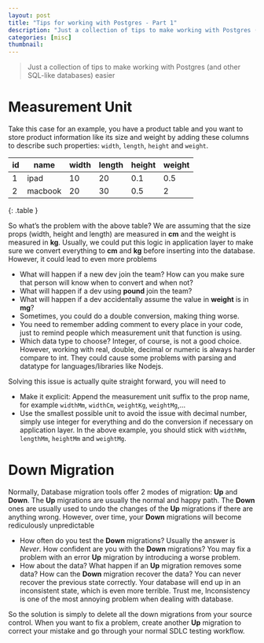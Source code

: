 ```yaml
---
layout: post
title: "Tips for working with Postgres - Part 1"
description: "Just a collection of tips to make working with Postgres (and other SQL-like databases) easier"
categories: [misc]
thumbnail:
---
```


> Just a collection of tips to make working with Postgres (and other SQL-like databases) easier

# Measurement Unit

Take this case for an example, you have a product table and you want to store product information like its size
and weight by adding these columns to describe such properties: `width`, `length`, `height` and
`weight`.

| id | name    | width | length | height | weight |
|----|---------|-------|--------|--------|--------|
| 1  | ipad    | 10    | 20     | 0.1    | 0.5    |
| 2  | macbook | 20    | 30     | 0.5    | 2      |
{: .table }

So what’s the problem with the above table? We are assuming that the size props (width, height and
length) are measured in **cm** and the weight is measured in **kg**. Usually, we could put this
logic in application layer to make sure we convert everything to **cm** and **kg** before inserting
into the database. However, it could lead to even more problems

<!-- more -->

- What will happen if a new dev join the team? How can you make sure that person will know when to
  convert and when not?
- What will happen if a dev using **pound** join the team?
- What will happen if a dev accidentally assume the value in **weight** is in **mg**?
- Sometimes, you could do a double conversion, making thing worse.
- You need to remember adding comment to every place in your code, just to remind people which
  measurement unit that function is using.
- Which data type to choose? Integer, of course, is not a good choice. However, working with real, double,
  decimal or numeric is always harder compare to int. They could cause some problems with parsing
  and datatype for languages/libraries like Nodejs.

Solving this issue is actually quite straight forward, you will need to
- Make it explicit: Append the measurement unit suffix to the prop name, for example `widthMm`,
  `widthCm`, `weightKg`, `weightMg`,...
- Use the smallest possible unit to avoid the issue with decimal number, simply use integer
  for everything and do the conversion if necessary on application layer. In the above example, you
  should stick with `widthMm`, `lengthMm`, `heightMm` and `weightMg`.

# Down Migration

Normally, Database migration tools offer 2 modes of migration: **Up** and **Down**. The **Up** migrations are usually the normal and happy path. The **Down** ones are usually used to undo the changes of the **Up** migrations if there are anything wrong. However, over time, your **Down** migrations will become rediculously unpredictable

* How often do you test the **Down** migrations? Usually the answer is *Never*. How confident are you with the **Down** migrations? You may fix a problem with an error **Up** migration by introducing a worse problem.
* How about the data? What happen if an **Up** migration removes some data? How can the **Down** migration recover the data? You can never recover the previous state correctly. Your database will end up in an inconsistent state, which is even more terrible. Trust me, Inconsistency is one of the most annoying problem when dealing with database.

So the solution is simply to delete all the down migrations from your source control. When you want to fix a problem, create another **Up** migration to correct your mistake and go through your normal SDLC testing workflow.
